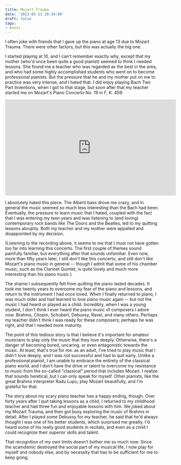 ```yaml
---
title: Mozart Trauma
date: '2023-05-13 20:34:00'
draft: false
tags:
- music
---
```


I often joke with friends that I gave up the piano at age 13 due to Mozart Trauma.
There were other factors, but this was actually the big one.
<!--more-->

I started playing at 10, and I can't remember exactly why, except that my mother
(who'd once been quite a good pianist) seemed to think I needed lessons.
She found me a teacher who was regarded as the best in the area,
and who had some highly accomplished students who went on to become professional
pianists.  But the pressure that he and my mother put on me to practice
was very intense, and I hated that.  I did enjoy playing Bach Two Part Inventions,
when I got to that stage, but soon after that my teacher started me on Mozart's
Piano Concerto No. 19 in F, K. 459:

<iframe width="560" height="315" src="https://www.youtube.com/embed/TQ_H90IUUBA" title="YouTube video player" frameborder="0" allow="accelerometer; autoplay; clipboard-write; encrypted-media; gyroscope; picture-in-picture; web-share" allowfullscreen>
</iframe>

I absolutely hated this piece. The Alberti bass drove me crazy, and in
general the music seemed so much less interesting than the Bach had
been. Eventually, the pressure to learn music that I hated, coupled
with the fact that I was entering my teen years and was listening to (and
loving) contemporary rock bands like The Doors and the Beatles, led to
my quitting lessons abruptly.  Both my teacher and my mother were
appalled and disappointed by my decision.

(Listening to the recording above, it seems to me that I must not have
gotten too far into learning this concerto.  The first couple of
themes sound painfully familiar, but everything after that
sounds unfamiliar.  Even now, more than fifty years later, I still don't
like this concerto, and still don't like Mozart's piano music in
general -- though I admit that some of his chamber music, such as the
Clarinet Quintet, is quite lovely and much more interesting than his
piano music.)

The shame I subsequently felt from quitting the piano lasted decades.
It took me twenty years
to overcome my fear of the piano and lessons, and return to the
instrument I had once loved.  When I finally returned to piano, I was
much older and had learned to love piano music again -- but not the
music I had heard or played as a child.  Incredibly, when I was a
young student, I don't think I ever heard the piano music of composers
I adore now: Brahms, Chopin, Schubert, Debussy, Ravel, and many
others.  Perhaps my teacher didn't think I was ready for these
composers; perhaps he was right, and that I needed more maturity.

The point of this tedious story is that I believe it's important for
amateur musicians to play only the music that they love deeply.
Otherwise, there's a danger of becoming bored, uncaring, or even
antagonistic towards the music.  At least, that's true for me: as an
adult, I've tried to play music that I didn't love deeply, and I was
not successful and had to quit early.  Unlike a professional pianist,
I am unable to embrace the entirety of the classical piano world, and
I don't have the drive or talent to overcome my resistance to music
from the so-called "classical" period that includes Mozart.  I realize
that sounds heretical, but I can only speak for myself.  Other
pianists, like the great Brahms interpreter Radu Lupu, play Mozart
beautifully, and I'm grateful for that.

The story about my scary piano teacher has a happy ending, though.
Over forty years after I quit taking lessons as a child, I returned to
my childhood teacher and had three fun and enjoyable lessons with him.
We joked about my Mozart Trauma, and then got busy exploring the music
of Brahms in detail.  After I played some Debussy for my teacher, he
said that he'd always thought I was one of his better students, which
surprised me greatly.  I'd heard some of his really good students
in recitals, and even as a child I could recognize their superior
skills and talent.

That recognition of my own limits doesn't bother me so much now.
Since the scamdemic destroyed the social part of my musical life, I
now play for myself and nobody else, and by necessity that has to be
sufficient for me to keep going.
